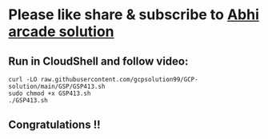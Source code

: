 # Please like share & subscribe to [Abhi arcade solution](http://www.youtube.com/@Abhi_Arcade_Solution)

## Run in CloudShell and follow video:

```
curl -LO raw.githubusercontent.com/gcpsolution99/GCP-solution/main/GSP/GSP413.sh
sudo chmod +x GSP413.sh
./GSP413.sh
```

## Congratulations !!
